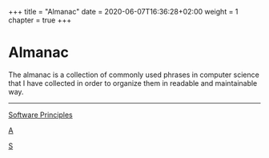 +++
title = "Almanac"
date = 2020-06-07T16:36:28+02:00
weight = 1
chapter = true
+++


# Almanac

The almanac is a collection of commonly used phrases in computer science that I have collected in order to organize them in readable and maintainable way.

---

[Software Principles](principles/)

[A](a/)

[S](s/)